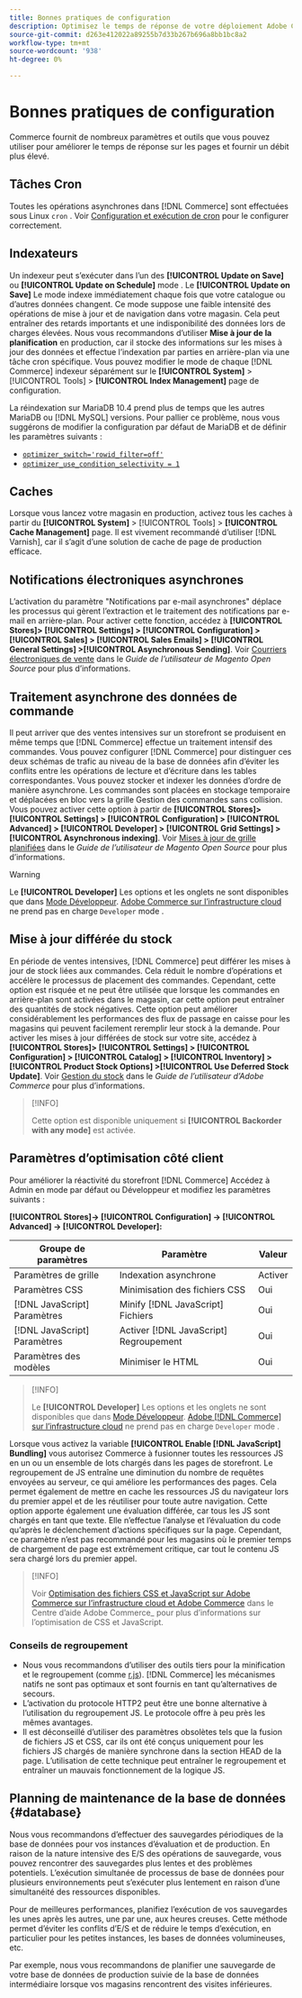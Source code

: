 ```yaml
---
title: Bonnes pratiques de configuration
description: Optimisez le temps de réponse de votre déploiement Adobe Commerce ou Magento Open Source à l’aide de ces bonnes pratiques.
source-git-commit: d263e412022a89255b7d33b267b696a8bb1bc8a2
workflow-type: tm+mt
source-wordcount: '938'
ht-degree: 0%

---
```



# Bonnes pratiques de configuration

Commerce fournit de nombreux paramètres et outils que vous pouvez utiliser pour améliorer le temps de réponse sur les pages et fournir un débit plus élevé.

## Tâches Cron

Toutes les opérations asynchrones dans [!DNL Commerce] sont effectuées sous Linux `cron` . Voir [Configuration et exécution de cron](../configuration/cli/configure-cron-jobs.md) pour le configurer correctement.

## Indexateurs

Un indexeur peut s’exécuter dans l’un des **[!UICONTROL Update on Save]** ou **[!UICONTROL Update on Schedule]** mode . Le **[!UICONTROL Update on Save]** Le mode indexe immédiatement chaque fois que votre catalogue ou d’autres données changent. Ce mode suppose une faible intensité des opérations de mise à jour et de navigation dans votre magasin. Cela peut entraîner des retards importants et une indisponibilité des données lors de charges élevées. Nous vous recommandons d’utiliser **Mise à jour de la planification** en production, car il stocke des informations sur les mises à jour des données et effectue l’indexation par parties en arrière-plan via une tâche cron spécifique. Vous pouvez modifier le mode de chaque [!DNL Commerce] indexeur séparément sur le  **[!UICONTROL System]** > [!UICONTROL Tools] > **[!UICONTROL Index Management]** page de configuration.

La réindexation sur MariaDB 10.4 prend plus de temps que les autres MariaDB ou [!DNL MySQL] versions. Pour pallier ce problème, nous vous suggérons de modifier la configuration par défaut de MariaDB et de définir les paramètres suivants :

* [`optimizer_switch='rowid_filter=off'`](https://mariadb.com/kb/en/optimizer-switch/)
* [`optimizer_use_condition_selectivity = 1`](https://mariadb.com/products/skysql/docs/reference/es/system-variables/optimizer_use_condition_selectivity/)

## Caches

Lorsque vous lancez votre magasin en production, activez tous les caches à partir du **[!UICONTROL System]** > [!UICONTROL Tools] > **[!UICONTROL Cache Management]** page. Il est vivement recommandé d’utiliser [!DNL Varnish], car il s’agit d’une solution de cache de page de production efficace.

## Notifications électroniques asynchrones

L’activation du paramètre &quot;Notifications par e-mail asynchrones&quot; déplace les processus qui gèrent l’extraction et le traitement des notifications par e-mail en arrière-plan. Pour activer cette fonction, accédez à **[!UICONTROL Stores]> [!UICONTROL Settings] > [!UICONTROL Configuration] > [!UICONTROL Sales] > [!UICONTROL Sales Emails] > [!UICONTROL General Settings] >[!UICONTROL Asynchronous Sending]**. Voir [Courriers électroniques de vente](https://docs.magento.com/user-guide/configuration/sales/sales-emails.html) dans le _Guide de l’utilisateur de Magento Open Source_ pour plus d’informations.

## Traitement asynchrone des données de commande

Il peut arriver que des ventes intensives sur un storefront se produisent en même temps que [!DNL Commerce] effectue un traitement intensif des commandes. Vous pouvez configurer [!DNL Commerce] pour distinguer ces deux schémas de trafic au niveau de la base de données afin d’éviter les conflits entre les opérations de lecture et d’écriture dans les tables correspondantes. Vous pouvez stocker et indexer les données d’ordre de manière asynchrone. Les commandes sont placées en stockage temporaire et déplacées en bloc vers la grille Gestion des commandes sans collision. Vous pouvez activer cette option à partir de **[!UICONTROL Stores]> [!UICONTROL Settings] > [!UICONTROL Configuration] > [!UICONTROL Advanced] > [!UICONTROL Developer] > [!UICONTROL Grid Settings] >[!UICONTROL Asynchronous indexing]**. Voir [Mises à jour de grille planifiées](https://docs.magento.com/user-guide/sales/order-grid-updates-schedule.html) dans le _Guide de l’utilisateur de Magento Open Source_ pour plus d’informations.

>[!WARNING]
>
>Le **[!UICONTROL Developer]** Les options et les onglets ne sont disponibles que dans [Mode Développeur](../configuration/cli/set-mode.md). [Adobe Commerce sur l’infrastructure cloud](https://devdocs.magento.com/cloud/requirements/cloud-requirements.html#cloud-req-test) ne prend pas en charge `Developer` mode .

## Mise à jour différée du stock

En période de ventes intensives, [!DNL Commerce] peut différer les mises à jour de stock liées aux commandes. Cela réduit le nombre d’opérations et accélère le processus de placement des commandes. Cependant, cette option est risquée et ne peut être utilisée que lorsque les commandes en arrière-plan sont activées dans le magasin, car cette option peut entraîner des quantités de stock négatives. Cette option peut améliorer considérablement les performances des flux de passage en caisse pour les magasins qui peuvent facilement reremplir leur stock à la demande. Pour activer les mises à jour différées de stock sur votre site, accédez à **[!UICONTROL Stores]> [!UICONTROL Settings] > [!UICONTROL Configuration] > [!UICONTROL Catalog] > [!UICONTROL Inventory] > [!UICONTROL Product Stock Options] >[!UICONTROL Use Deferred Stock Update]**. Voir [Gestion du stock](https://docs.magento.com/user-guide/catalog/inventory.html) dans le _Guide de l’utilisateur d’Adobe Commerce_ pour plus d’informations.

>[!INFO]
>
>Cette option est disponible uniquement si **[!UICONTROL Backorder with any mode]** est activée.

## Paramètres d’optimisation côté client

Pour améliorer la réactivité du storefront [!DNL Commerce] Accédez à Admin en mode par défaut ou Développeur et modifiez les paramètres suivants :

**[!UICONTROL Stores]-> [!UICONTROL Configuration] -> [!UICONTROL Advanced] -> [!UICONTROL Developer]:**

| Groupe de paramètres | Paramètre | Valeur |
| ------------------- | -------------------------- | ------ |
| Paramètres de grille | Indexation asynchrone | Activer |
| Paramètres CSS | Minimisation des fichiers CSS | Oui |
| [!DNL JavaScript] Paramètres | Minify [!DNL JavaScript] Fichiers | Oui |
| [!DNL JavaScript] Paramètres | Activer [!DNL JavaScript] Regroupement | Oui |
| Paramètres des modèles | Minimiser le HTML | Oui |

>[!INFO]
>
>Le **[!UICONTROL Developer]** Les options et les onglets ne sont disponibles que dans [Mode Développeur](../configuration/cli/set-mode.md). [Adobe [!DNL Commerce] sur l’infrastructure cloud](https://devdocs.magento.com/cloud/requirements/cloud-requirements.html#cloud-req-test) ne prend pas en charge `Developer` mode .

Lorsque vous activez la variable **[!UICONTROL Enable [!DNL JavaScript] Bundling]** vous autorisez Commerce à fusionner toutes les ressources JS en un ou un ensemble de lots chargés dans les pages de storefront. Le regroupement de JS entraîne une diminution du nombre de requêtes envoyées au serveur, ce qui améliore les performances des pages. Cela permet également de mettre en cache les ressources JS du navigateur lors du premier appel et de les réutiliser pour toute autre navigation. Cette option apporte également une évaluation différée, car tous les JS sont chargés en tant que texte. Elle n’effectue l’analyse et l’évaluation du code qu’après le déclenchement d’actions spécifiques sur la page. Cependant, ce paramètre n’est pas recommandé pour les magasins où le premier temps de chargement de page est extrêmement critique, car tout le contenu JS sera chargé lors du premier appel.

>[!INFO]
>
>Voir [Optimisation des fichiers CSS et JavaScript sur Adobe Commerce sur l’infrastructure cloud et Adobe Commerce](https://support.magento.com/hc/en-us/articles/360044482152) dans le Centre d’aide Adobe Commerce_ pour plus d’informations sur l’optimisation de CSS et JavaScript.

### Conseils de regroupement

* Nous vous recommandons d’utiliser des outils tiers pour la minification et le regroupement (comme [r.js](https://requirejs.org/)). [!DNL Commerce] les mécanismes natifs ne sont pas optimaux et sont fournis en tant qu’alternatives de secours.
* L’activation du protocole HTTP2 peut être une bonne alternative à l’utilisation du regroupement JS. Le protocole offre à peu près les mêmes avantages.
* Il est déconseillé d’utiliser des paramètres obsolètes tels que la fusion de fichiers JS et CSS, car ils ont été conçus uniquement pour les fichiers JS chargés de manière synchrone dans la section HEAD de la page. L’utilisation de cette technique peut entraîner le regroupement et entraîner un mauvais fonctionnement de la logique JS.

## Planning de maintenance de la base de données {#database}

Nous vous recommandons d’effectuer des sauvegardes périodiques de la base de données pour vos instances d’évaluation et de production. En raison de la nature intensive des E/S des opérations de sauvegarde, vous pouvez rencontrer des sauvegardes plus lentes et des problèmes potentiels. L’exécution simultanée de processus de base de données pour plusieurs environnements peut s’exécuter plus lentement en raison d’une simultanéité des ressources disponibles.

Pour de meilleures performances, planifiez l’exécution de vos sauvegardes les unes après les autres, une par une, aux heures creuses. Cette méthode permet d’éviter les conflits d’E/S et de réduire le temps d’exécution, en particulier pour les petites instances, les bases de données volumineuses, etc.

Par exemple, nous vous recommandons de planifier une sauvegarde de votre base de données de production suivie de la base de données intermédiaire lorsque vos magasins rencontrent des visites inférieures.
